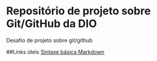 # Repositório de projeto sobre Git/GitHub da DIO
Desafio de projeto sobre git/github

##Links úteis
[Sintaxe básica Markdown](https://www.markdownguide.org/basic-syntax)
